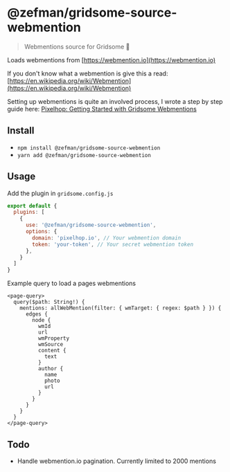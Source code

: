 # @zefman/gridsome-source-webmention

> Webmentions source for Gridsome 💬

Loads webmentions from [https://webmention.io](https://webmention.io)

If you don't know what a webmention is give 
this a read: [https://en.wikipedia.org/wiki/Webmention](https://en.wikipedia.org/wiki/Webmention)

Setting up webmentions is quite an involved process, I wrote a step by step guide here:
[Pixelhop: Getting Started with Gridsome Webmentions](https://pixelhop.io/writing/2020/05/get-started-with-webmentions-in-gridsome/)

## Install
- `npm install @zefman/gridsome-source-webmention`
- `yarn add @zefman/gridsome-source-webmention`

## Usage

Add the plugin in `gridsome.config.js`

```js
export default {
  plugins: [
    {
      use: '@zefman/gridsome-source-webmention',
      options: {
        domain: 'pixelhop.io', // Your webmention domain
        token: 'your-token', // Your secret webmention token
      },
    }
  ]
}
```

Example query to load a pages webmentions

```
<page-query>
  query($path: String!) {
    mentions: allWebMention(filter: { wmTarget: { regex: $path } }) {
      edges {
        node {
          wmId
          url
          wmProperty
          wmSource
          content {
            text
          }
          author {
            name
            photo
            url
          }
        }
      }
    }
  }
</page-query>
```

## Todo

* Handle webmention.io pagination. Currently limited to 2000 mentions